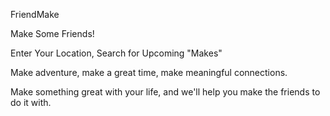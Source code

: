 FriendMake

Make Some Friends!

Enter Your Location, Search for Upcoming "Makes"

Make adventure, make a great time, make meaningful connections.

Make something great with your life, and we'll help you make the friends to do it with.

